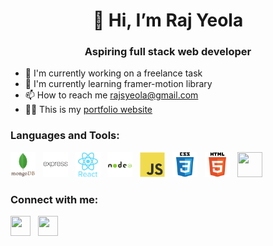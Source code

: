 <div align="center"><h1>👋 Hi, I’m Raj Yeola</h1></div>
<div align="center"><h3>Aspiring full stack web developer</h3></div>



- 🔭 I'm currently working on a freelance task
- 🌱 I'm currently learning framer-motion library  
- 📫 How to reach me [rajsyeola@gmail.com](mailto:rajsyeola@gmail.com)
- 👨‍💻 This is my [portfolio website](http://rajyeola.netlify.app)

### Languages and Tools:
[<img width="40px" height="40px" src="https://raw.githubusercontent.com/devicons/devicon/master/icons/mongodb/mongodb-original-wordmark.svg"></img>](https://www.mongodb.com/)
&nbsp;&nbsp;[<img width="40px" height="40px" src="https://raw.githubusercontent.com/devicons/devicon/master/icons/express/express-original-wordmark.svg"></img>](https://expressjs.com/)
&nbsp;&nbsp;[<img width="40px" height="40px" src="https://raw.githubusercontent.com/devicons/devicon/master/icons/react/react-original-wordmark.svg"></img>](https://reactjs.org/)
&nbsp;&nbsp;[<img width="40px" height="40px" src="https://raw.githubusercontent.com/devicons/devicon/master/icons/nodejs/nodejs-original-wordmark.svg"></img>](https://nodejs.org/)
&nbsp;&nbsp;[<img width="40px" height="40px" src="https://raw.githubusercontent.com/devicons/devicon/master/icons/javascript/javascript-original.svg"></img>](https://developer.mozilla.org/en-US/docs/Web/JavaScript)
&nbsp;&nbsp;[<img width="40px" height="40px" src="https://raw.githubusercontent.com/devicons/devicon/master/icons/css3/css3-original-wordmark.svg"></img>](https://www.w3schools.com/css/)
&nbsp;&nbsp;[<img width="40px" height="40px" src="https://raw.githubusercontent.com/devicons/devicon/master/icons/html5/html5-original-wordmark.svg"></img>](https://www.w3.org/html/)
&nbsp;&nbsp;[<img width="40px" height="40px" src="https://camo.githubusercontent.com/93b32389bf746009ca2370de7fe06c3b5146f4c99d99df65994f9ced0ba41685/68747470733a2f2f7777772e766563746f726c6f676f2e7a6f6e652f6c6f676f732f676574706f73746d616e2f676574706f73746d616e2d69636f6e2e737667"></img>](https://postman.com/)


### Connect with me:
[<img width="32px" height="32px" src="https://image.flaticon.com/icons/png/512/174/174857.png"></img>](http://linkedin.com/in/raj-yeola-34a45a18b)
&nbsp;&nbsp;[<img width="32px" height="32px" padding-left="8px" src="https://image.flaticon.com/icons/png/512/733/733579.png"></img>](https://twitter.com/raj_yeola)

<!---
RajYeola/RajYeola is a ✨ special ✨ repository because its `README.md` (this file) appears on your GitHub profile.
You can click the Preview link to take a look at your changes.
-🔭 I’m currently working on the backend of an e-commerce app 
-🌱 I’m currently learning mongoDB and expressJS 
-📫 How o reach me [rajsyeola@gmail.com](mailto:rajsyeola@gmail.com)

--->
